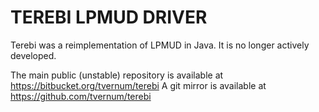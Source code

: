 TEREBI LPMUD DRIVER
===================

Terebi was a reimplementation of LPMUD in Java. It is no longer actively developed.

The main public (unstable) repository is available at https://bitbucket.org/tvernum/terebi
A git mirror is available at https://github.com/tvernum/terebi

